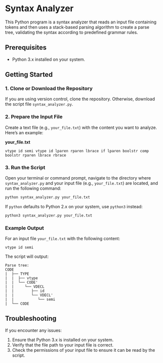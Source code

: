 # Syntax Analyzer

This Python program is a syntax analyzer that reads an input file containing tokens and then uses a stack-based parsing algorithm to create a parse tree, validating the syntax according to predefined grammar rules.

## Prerequisites

- Python 3.x installed on your system.

## Getting Started

### 1. Clone or Download the Repository

If you are using version control, clone the repository. Otherwise, download the script file `syntax_analyzer.py`.

### 2. Prepare the Input File

Create a text file (e.g., `your_file.txt`) with the content you want to analyze. Here’s an example:

**your_file.txt**
```
vtype id semi vtype id lparen rparen lbrace if lparen boolstr comp boolstr rparen lbrace rbrace
```

### 3. Run the Script

Open your terminal or command prompt, navigate to the directory where `syntax_analyzer.py` and your input file (e.g., `your_file.txt`) are located, and run the following command:

```sh
python syntax_analyzer.py your_file.txt
```

If `python` defaults to Python 2.x on your system, use `python3` instead:

```sh
python3 syntax_analyzer.py your_file.txt
```

### Example Output

For an input file `your_file.txt` with the following content:

```
vtype id semi
```

The script will output:

```
Parse tree: 
CODE
|  ├── TYPE    
|  |  ├── vtype
|  |  └── CODE'
|  |     └── VDECL
|  |        ├── id
|  |        └── VDECL'
|  |           └── semi
|  └── CODE
```

## Troubleshooting

If you encounter any issues:

1. Ensure that Python 3.x is installed on your system.
2. Verify that the file path to your input file is correct.
3. Check the permissions of your input file to ensure it can be read by the script.
